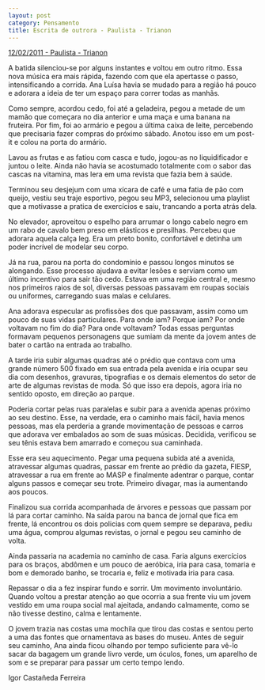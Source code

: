 ```yaml
---
layout: post
category: Pensamento
title: Escrita de outrora - Paulista - Trianon
---
```


[12/02/2011 - Paulista - Trianon](https://www.recantodasletras.com.br/contoscotidianos/2788451)

A batida silenciou-se por alguns instantes e voltou em outro ritmo. Essa nova música era mais rápida, fazendo com que ela apertasse o passo, intensificando a corrida. Ana Luísa havia se mudado para a região há pouco e adorara a ideia de ter um espaço para correr todas as manhãs.

Como sempre, acordou cedo, foi até a geladeira, pegou a metade de um mamão que começara no dia anterior e uma maça e uma banana na fruteira. Por fim, foi ao armário e pegou a última caixa de leite, percebendo que precisaria fazer compras do próximo sábado. Anotou isso em um post-it e colou na porta do armário.

Lavou as frutas e as fatiou com casca e tudo, jogou-as no liquidificador e juntou o leite. Ainda não havia se acostumado totalmente com o sabor das cascas na vitamina, mas lera em uma revista que fazia bem à saúde.

Terminou seu desjejum com uma xícara de café e uma fatia de pão com queijo, vestiu seu traje esportivo, pegou seu MP3, selecionou uma playlist que a motivasse a pratica de exercícios e saiu, trancando a porta atrás dela.

No elevador, aproveitou o espelho para arrumar o longo cabelo negro em um rabo de cavalo bem preso em elásticos e presilhas. Percebeu que adorara aquela calça leg. Era um preto bonito, confortável e detinha um poder incrível de modelar seu corpo.

Já na rua, parou na porta do condomínio e passou longos minutos se alongando. Esse processo ajudava a evitar lesões e serviam como um último incentivo para sair tão cedo. Estava em uma região central e, mesmo nos primeiros raios de sol, diversas pessoas passavam em roupas sociais ou uniformes, carregando suas malas e celulares.

Ana adorava especular as profissões dos que passavam, assim como um pouco de suas vidas particulares. Para onde iam? Porque iam? Por onde voltavam no fim do dia? Para onde voltavam? Todas essas perguntas formavam pequenos personagens que sumiam da mente da jovem antes de bater o cartão na entrada ao trabalho.

A tarde iria subir algumas quadras até o prédio que contava com uma grande número 500 fixado em sua entrada pela avenida e iria ocupar seu dia com desenhos, gravuras, tipografias e os demais elementos do setor de arte de algumas revistas de moda. Só que isso era depois, agora iria no sentido oposto, em direção ao parque.

Poderia cortar pelas ruas paralelas e subir para a avenida apenas próximo ao seu destino. Esse, na verdade, era o caminho mais fácil, havia menos pessoas, mas ela perderia a grande movimentação de pessoas e carros que adorava ver embalados ao som de suas músicas. Decidida, verificou se seu tênis estava bem amarrado e começou sua caminhada.

Esse era seu aquecimento. Pegar uma pequena subida até a avenida, atravessar algumas quadras, passar em frente ao prédio da gazeta, FIESP, atravessar a rua em frente ao MASP e finalmente adentrar o parque, contar alguns passos e começar seu trote. Primeiro divagar, mas ia aumentando aos poucos.

Finalizou sua corrida acompanhada de árvores e pessoas que passam por lá para cortar caminho. Na saída parou na banca de jornal que fica em frente, lá encontrou os dois policias com quem sempre se deparava, pediu uma água, comprou algumas revistas, o jornal e pegou seu caminho de volta.

Ainda passaria na academia no caminho de casa. Faria alguns exercícios para os braços, abdômen e um pouco de aeróbica, iria para casa, tomaria e bom e demorado banho, se trocaria e, feliz e motivada iria para casa.

Repassar o dia a fez inspirar fundo e sorrir. Um movimento involuntário. Quando voltou a prestar atenção ao que ocorria a sua frente viu  um jovem vestido em uma roupa social mal ajeitada, andando calmamente, como se não tivesse destino, calma e lentamente.

O jovem trazia nas costas uma mochila que tirou das costas e sentou perto a uma das fontes que ornamentava as bases do museu. Antes de seguir seu caminho, Ana ainda ficou olhando por tempo suficiente para vê-lo sacar da bagagem um grande livro verde, um óculos, fones, um aparelho de som e se preparar para passar um certo tempo lendo.
                                                                                            
Igor Castañeda Ferreira